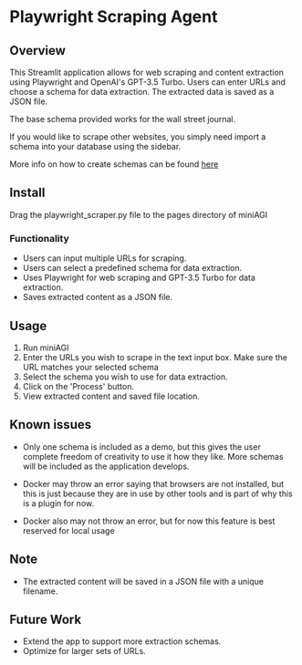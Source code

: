# Playwright Scraping Agent 

## Overview
This Streamlit application allows for web scraping and content extraction using Playwright and OpenAI's GPT-3.5 Turbo. Users can enter URLs and choose a schema for data extraction. The extracted data is saved as a JSON file.

The base schema provided works for the wall street journal.

If you would like to scrape other websites, you simply need import a schema into your database using the sidebar. 

More info on how to create schemas can be found [here](https://python.langchain.com/docs/integrations/toolkits/playwright)

## Install
Drag the playwright_scraper.py file to the pages directory of miniAGI

### Functionality
- Users can input multiple URLs for scraping.
- Users can select a predefined schema for data extraction.
- Uses Playwright for web scraping and GPT-3.5 Turbo for data extraction.
- Saves extracted content as a JSON file.

## Usage
1. Run miniAGI
2. Enter the URLs you wish to scrape in the text input box. Make sure the URL matches your selected schema
3. Select the schema you wish to use for data extraction.
4. Click on the 'Process' button.
5. View extracted content and saved file location.

## Known issues
- Only one schema is included as a demo, but this gives the user complete freedom of creativity to use it how they like. More schemas will be included as the application develops.

- Docker may throw an error saying that browsers are not installed, but this is just because they are in use by other tools and is part of why this is a plugin for now. 

- Docker also may not throw an error, but for now this feature is best reserved for local usage

## Note
- The extracted content will be saved in a JSON file with a unique filename.

## Future Work
- Extend the app to support more extraction schemas.
- Optimize for larger sets of URLs.


